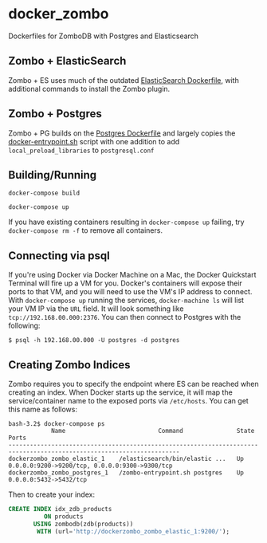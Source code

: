 # docker_zombo

Dockerfiles for ZomboDB with Postgres and Elasticsearch

Zombo + ElasticSearch
---------------------
Zombo + ES uses much of the outdated [ElasticSearch Dockerfile](https://github.com/dockerfile/elasticsearch), with additional commands to install the Zombo plugin.


Zombo + Postgres
----------------
Zombo + PG builds on the [Postgres Dockerfile](https://github.com/docker-library/postgres/blob/master/9.3/Dockerfile) and largely copies the [docker-entrypoint.sh](https://github.com/docker-library/postgres/blob/master/9.3/docker-entrypoint.sh) script with one addition to add `local_preload_libraries` to `postgresql.conf`


Building/Running
-----------------

`docker-compose build`

`docker-compose up`

If you have existing containers resulting in `docker-compose up` failing, try `docker-compose rm -f` to remove all containers.

Connecting via psql
-------------------

If you're using Docker via Docker Machine on a Mac, the Docker Quickstart Terminal will fire up a VM for you. Docker's containers will expose their ports to that VM, and you will need to use the VM's IP address to connect. With `docker-compose up` running the services, `docker-machine ls` will list your VM IP via the `URL` field. It will look something like `tcp://192.168.00.000:2376`. You can then connect to Postgres with the following:

```
$ psql -h 192.168.00.000 -U postgres -d postgres
```

Creating Zombo Indices
----------------------
Zombo requires you to specify the endpoint where ES can be reached when creating an index. When Docker starts up the service, it will map the service/container name to the exposed ports via `/etc/hosts`. You can get this name as follows:

```
bash-3.2$ docker-compose ps
            Name                          Command               State                       Ports
----------------------------------------------------------------------------------------------------------------------
dockerzombo_zombo_elastic_1    /elasticsearch/bin/elastic ...   Up      0.0.0.0:9200->9200/tcp, 0.0.0.0:9300->9300/tcp
dockerzombo_zombo_postgres_1   /zombo-entrypoint.sh postgres    Up      0.0.0.0:5432->5432/tcp
```

Then to create your index:
```sql
CREATE INDEX idx_zdb_products
          ON products
       USING zombodb(zdb(products))
        WITH (url='http://dockerzombo_zombo_elastic_1:9200/');
```